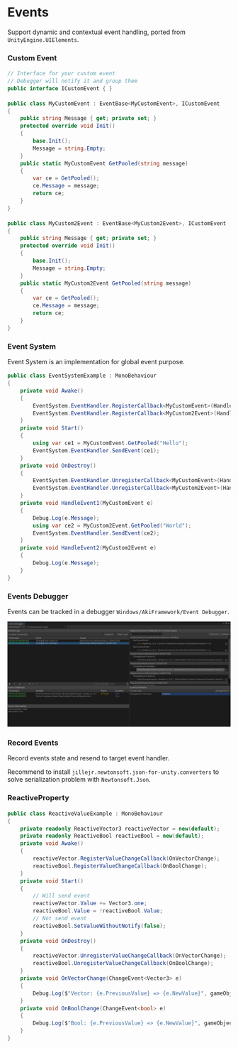 # Events

Support dynamic and contextual event handling, ported from `UnityEngine.UIElements`.

### Custom Event

```C#
// Interface for your custom event
// Debugger will notify it and group them
public interface ICustomEvent { }

public class MyCustomEvent : EventBase<MyCustomEvent>, ICustomEvent
{
    public string Message { get; private set; }
    protected override void Init()
    {
        base.Init();
        Message = string.Empty;
    }
    public static MyCustomEvent GetPooled(string message)
    {
        var ce = GetPooled();
        ce.Message = message;
        return ce;
    }
}

public class MyCustom2Event : EventBase<MyCustom2Event>, ICustomEvent
{
    public string Message { get; private set; }
    protected override void Init()
    {
        base.Init();
        Message = string.Empty;
    }
    public static MyCustom2Event GetPooled(string message)
    {
        var ce = GetPooled();
        ce.Message = message;
        return ce;
    }
}
```

### Event System

Event System is an implementation for global event purpose.

```C#
public class EventSystemExample : MonoBehaviour
{
    private void Awake()
    {
        EventSystem.EventHandler.RegisterCallback<MyCustomEvent>(HandleEvent1);
        EventSystem.EventHandler.RegisterCallback<MyCustom2Event>(HandleEvent2);
    }
    private void Start()
    {
        using var ce1 = MyCustomEvent.GetPooled("Hello");
        EventSystem.EventHandler.SendEvent(ce1);
    }
    private void OnDestroy()
    {
        EventSystem.EventHandler.UnregisterCallback<MyCustomEvent>(HandleEvent1);
        EventSystem.EventHandler.UnregisterCallback<MyCustom2Event>(HandleEvent2);
    }
    private void HandleEvent1(MyCustomEvent e)
    {
        Debug.Log(e.Message);
        using var ce2 = MyCustom2Event.GetPooled("World");
        EventSystem.EventHandler.SendEvent(ce2);
    }
    private void HandleEvent2(MyCustom2Event e)
    {
        Debug.Log(e.Message);
    }
}
```
### Events Debugger

Events can be tracked in a debugger `Windows/AkiFramework/Event Debugger`.

![Debugger](./Images/debugger.png)


### Record Events

Record events state and resend to target event handler.

Recommend to install `jillejr.newtonsoft.json-for-unity.converters` to solve serialization problem with `Newtonsoft.Json`.

### ReactiveProperty

```C#
public class ReactiveValueExample : MonoBehaviour
{
    private readonly ReactiveVector3 reactiveVector = new(default);
    private readonly ReactiveBool reactiveBool = new(default);
    private void Awake()
    {
        reactiveVector.RegisterValueChangeCallback(OnVectorChange);
        reactiveBool.RegisterValueChangeCallback(OnBoolChange);
    }
    private void Start()
    {        
        // Will send event
        reactiveVector.Value += Vector3.one;
        reactiveBool.Value = !reactiveBool.Value;
        // Not send event
        reactiveBool.SetValueWithoutNotify(false);
    }
    private void OnDestroy()
    {
        reactiveVector.UnregisterValueChangeCallback(OnVectorChange);
        reactiveBool.UnregisterValueChangeCallback(OnBoolChange);
    }
    private void OnVectorChange(ChangeEvent<Vector3> e)
    {
        Debug.Log($"Vector: {e.PreviousValue} => {e.NewValue}", gameObject);
    }
    private void OnBoolChange(ChangeEvent<bool> e)
    {
        Debug.Log($"Bool: {e.PreviousValue} => {e.NewValue}", gameObject);
    }
}
```